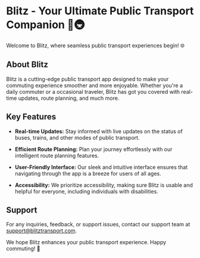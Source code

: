 # Blitz - Your Ultimate Public Transport Companion 🚌🚇

Welcome to Blitz, where seamless public transport experiences begin! 🌐

## About Blitz

Blitz is a cutting-edge public transport app designed to make your commuting experience smoother and more enjoyable. Whether you're a daily commuter or a occasional traveler, Blitz has got you covered with real-time updates, route planning, and much more.

## Key Features

- **Real-time Updates:** Stay informed with live updates on the status of buses, trains, and other modes of public transport.

- **Efficient Route Planning:** Plan your journey effortlessly with our intelligent route planning features.

- **User-Friendly Interface:** Our sleek and intuitive interface ensures that navigating through the app is a breeze for users of all ages.

- **Accessibility:** We prioritize accessibility, making sure Blitz is usable and helpful for everyone, including individuals with disabilities.

## Support

For any inquiries, feedback, or support issues, contact our support team at support@blitztransport.com.

We hope Blitz enhances your public transport experience. Happy commuting! 🚀
